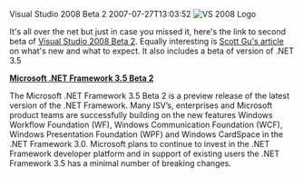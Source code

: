 Visual Studio 2008 Beta 2
2007-07-27T13:03:52
![VS 2008 Logo](http://msdn2.microsoft.com/en-us/vstudio/aa700831.VS08_v%28en-us,MSDN.10%29.png)

It's all over the net but just in case you missed it, here's the link to second beta of [Visual Studio 2008 Beta 2](http://msdn2.microsoft.com/en-us/vstudio/aa700831.aspx). Equally interesting is [Scott Gu's article](http://weblogs.asp.net/scottgu/archive/2007/07/26/vs-2008-and-net-3-5-beta-2-released.aspx) on what's new and what to expect. It also includes a beta of version of .NET 3.5  
  
[**Microsoft .NET Framework 3.5 Beta 2**](http://go.microsoft.com/?linkid=7171923)  


The Microsoft .NET Framework 3.5 Beta 2 is a preview release of the latest version of the .NET Framework. Many ISV’s, enterprises and Microsoft product teams are successfully building on the new features Windows Workflow Foundation (WF), Windows Communication Foundation (WCF), Windows Presentation Foundation (WPF) and Windows CardSpace in the .NET Framework 3.0. Microsoft plans to continue to invest in the .NET Framework developer platform and in support of existing users the .NET Framework 3.5 has a minimal number of breaking changes.

  

